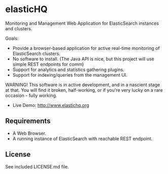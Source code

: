 elasticHQ
=========

Monitoring and Management Web Application for ElasticSearch instances and clusters.

Goals:
* Provide a browser-based application for active real-time monitoring of ElasticSearch clusters.
* No software to install. (The Java API is nice, but this project will use simple REST endpoints for comm)
* Support for analytics and statistics gathering plugins.
* Support for indexing/queries from the management UI.

WARNING! This software is in active development, and in a nascient stage at that.
You will find it broken, half-working, or if you're very lucky on a rare occasion - fully working.

* Live Demo: http://www.elastichq.org

Requirements
------------
* A Web Browser.
* A running instance of ElasticSearch with reachable REST endpoint.

License
------------
See included LICENSE.md file.